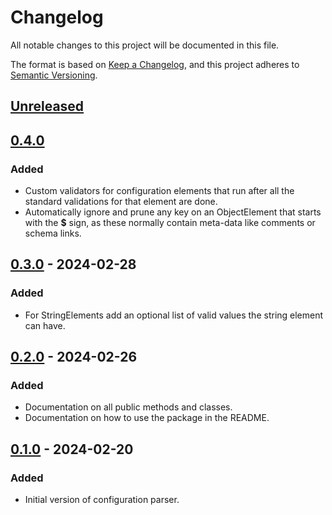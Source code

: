 # Changelog

All notable changes to this project will be documented in this file.

The format is based on [Keep a Changelog](https://keepachangelog.com/en/1.0.0/),
and this project adheres to [Semantic Versioning](https://semver.org/spec/v2.0.0.html).

## [Unreleased]

## [0.4.0]

### Added

- Custom validators for configuration elements that run after all the standard
  validations for that element are done.
- Automatically ignore and prune any key on an ObjectElement that starts with
  the **$** sign, as these normally contain meta-data like comments or schema
  links.

## [0.3.0] - 2024-02-28

### Added

- For StringElements add an optional list of valid values the string element
  can have.

## [0.2.0] - 2024-02-26

### Added

- Documentation on all public methods and classes.
- Documentation on how to use the package in the README.

## [0.1.0] - 2024-02-20

### Added

- Initial version of configuration parser.

[Unreleased]: https://github.com/mischareitsma/config-parser-ts/compare/v0.4.0...HEAD
[0.4.0]: https://github.com/mischareitsma/config-parser-ts/compare/v0.3.0...v0.4.0
[0.3.0]: https://github.com/mischareitsma/config-parser-ts/compare/v0.2.0...v0.3.0
[0.2.0]: https://github.com/mischareitsma/config-parser-ts/compare/v0.1.0...v0.2.0
[0.1.0]: https://github.com/mischareitsma/config-parser-ts/releases/tag/v0.1.0
